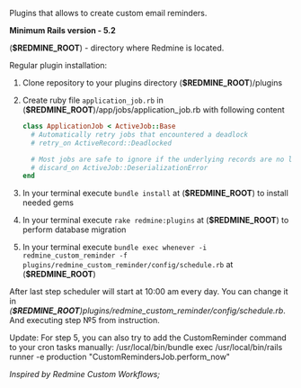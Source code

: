 Plugins that allows to create custom email reminders.

**Minimum Rails version - 5.2**


(**$REDMINE_ROOT**) - directory where Redmine is located.

Regular plugin installation:
1) Clone repository to your plugins directory (**$REDMINE_ROOT**)/plugins
2) Create ruby file ```application_job.rb``` in (**$REDMINE_ROOT**)/app/jobs/application_job.rb with following content

    ```ruby
    class ApplicationJob < ActiveJob::Base
      # Automatically retry jobs that encountered a deadlock
      # retry_on ActiveRecord::Deadlocked
    
      # Most jobs are safe to ignore if the underlying records are no longer available
      # discard_on ActiveJob::DeserializationError
    end
    ```

3) In your terminal execute ```bundle install``` at (**$REDMINE_ROOT**) to install needed gems
4) In your terminal execute ```rake redmine:plugins``` at (**$REDMINE_ROOT**) to perform database migration
5) In your terminal execute ```bundle exec whenever -i redmine_custom_reminder -f plugins/redmine_custom_reminder/config/schedule.rb``` at (**$REDMINE_ROOT**)

After last step scheduler will start at 10:00 am every day. You can change it in *(**$REDMINE_ROOT**)plugins/redmine_custom_reminder/config/schedule.rb*. And executing step №5 from instruction.

Update:
For step 5, you can also try to add the CustomReminder command to your cron tasks manually:
/usr/local/bin/bundle exec /usr/local/bin/rails runner -e production "CustomRemindersJob.perform_now"

_Inspired by Redmine Custom Workflows;_
